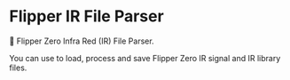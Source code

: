 # Flipper IR File Parser

🐬 Flipper Zero Infra Red (IR) File Parser. 

You can use to load, process and save Flipper Zero IR signal and IR library files.
